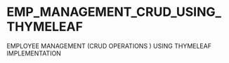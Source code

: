 # EMP_MANAGEMENT_CRUD_USING_THYMELEAF
EMPLOYEE MANAGEMENT (CRUD OPERATIONS ) USING THYMELEAF IMPLEMENTATION
